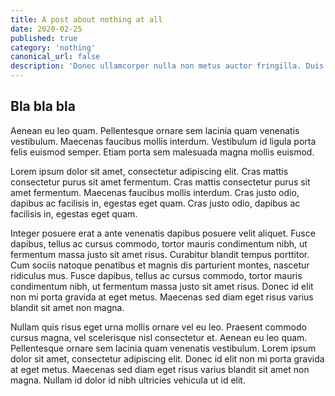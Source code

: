 ```yaml
---
title: A post about nothing at all
date: 2020-02-25
published: true
category: 'nothing'
canonical_url: false
description: 'Donec ullamcorper nulla non metus auctor fringilla. Duis mollis, est non commodo luctus, nisi erat porttitor ligula, eget lacinia odio sem nec elit.'
---
```


## Bla bla bla

Aenean eu leo quam. Pellentesque ornare sem lacinia quam venenatis vestibulum. Maecenas faucibus mollis interdum. Vestibulum id ligula porta felis euismod semper. Etiam porta sem malesuada magna mollis euismod.

Lorem ipsum dolor sit amet, consectetur adipiscing elit. Cras mattis consectetur purus sit amet fermentum. Cras mattis consectetur purus sit amet fermentum. Maecenas faucibus mollis interdum. Cras justo odio, dapibus ac facilisis in, egestas eget quam. Cras justo odio, dapibus ac facilisis in, egestas eget quam.

Integer posuere erat a ante venenatis dapibus posuere velit aliquet. Fusce dapibus, tellus ac cursus commodo, tortor mauris condimentum nibh, ut fermentum massa justo sit amet risus. Curabitur blandit tempus porttitor. Cum sociis natoque penatibus et magnis dis parturient montes, nascetur ridiculus mus. Fusce dapibus, tellus ac cursus commodo, tortor mauris condimentum nibh, ut fermentum massa justo sit amet risus. Donec id elit non mi porta gravida at eget metus. Maecenas sed diam eget risus varius blandit sit amet non magna.

Nullam quis risus eget urna mollis ornare vel eu leo. Praesent commodo cursus magna, vel scelerisque nisl consectetur et. Aenean eu leo quam. Pellentesque ornare sem lacinia quam venenatis vestibulum. Lorem ipsum dolor sit amet, consectetur adipiscing elit. Donec id elit non mi porta gravida at eget metus. Maecenas sed diam eget risus varius blandit sit amet non magna. Nullam id dolor id nibh ultricies vehicula ut id elit.
